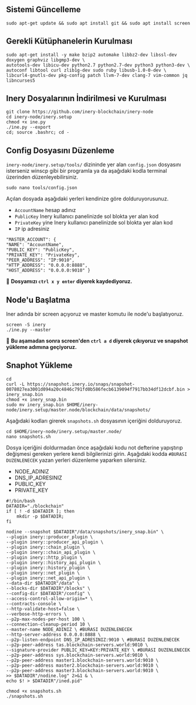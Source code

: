 ## Sistemi Güncelleme
```
sudo apt-get update && sudo apt install git && sudo apt install screen
```

## Gerekli Kütüphanelerin Kurulması
```
sudo apt-get install -y make bzip2 automake libbz2-dev libssl-dev doxygen graphviz libgmp3-dev \
autotools-dev libicu-dev python2.7 python2.7-dev python3 python3-dev \
autoconf libtool curl zlib1g-dev sudo ruby libusb-1.0-0-dev \
libcurl4-gnutls-dev pkg-config patch llvm-7-dev clang-7 vim-common jq libncurses5
```

## Inery Dosyalarının İndirilmesi ve Kurulması
```
git clone https://github.com/inery-blockchain/inery-node
cd inery-node/inery.setup
chmod +x ine.py
./ine.py --export
cd; source .bashrc; cd -
```

## Config Dosyasını Düzenleme
`inery-node/inery.setup/tools/` dizininde yer alan `config.json` dosyasını isterseniz winscp gibi bir programla ya da aşağıdaki kodla terminal üzerinden düzenleyebilirsiniz.

```
sudo nano tools/config.json
```

Açılan dosyada aşağıdaki yerleri kendinize göre dolduruyorusunuz.
  * `AccountName` hesap adınız
  * `PublicKey` Inery kullanıcı panelinizde sol blokta yer alan kod
  * `PrivateKey` yine Inery kullanıcı panelinizde sol blokta yer alan kod
  * `IP` ip adresiniz

```
"MASTER_ACCOUNT": {     
"NAME": "AccountName",     
"PUBLIC_KEY": "PublicKey",     
"PRIVATE_KEY": "PrivateKey",     
"PEER_ADDRESS": "IP:9010",     
"HTTP_ADDRESS": "0.0.0.0:8888",     
"HOST_ADDRESS": "0.0.0.0:9010" }
```
🔴 **Dosyamızı `ctrl x y enter` diyerek kaydediyoruz.**

## Node'u Başlatma
Iner adında bir screen açıyoruz ve master komutu ile node'u başlatıyoruz.
```
screen -S inery
./ine.py --master
```

🔴 **Bu aşamadan sonra screen'den `ctrl a d` diyerek çıkıyoruz ve snapshot yükleme adımına geçiyoruz.**

## Snaphot Yükleme
```
cd
curl -L https://snapshot.inery.io/snaps/snapshot-0078027ea3001d094a20c4846c791fd0b586fecb6139094f7917bb34df12dcbf.bin > inery_snap.bin
chmod +x inery_snap.bin
sudo mv inery_snap.bin $HOME/inery-node/inery.setup/master.node/blockchain/data/snapshots/
```

Aşağıdaki kodları girerek `snapshots.sh` dosyasının içeriğini dolduruyoruz.
```
cd $HOME/inery-node/inery.setup/master.node/
nano snapshots.sh
```
Dosya içeriğini doldurmadan önce aşağıdaki kodu not defterine yapıştırıp değişmesi gereken yerlere kendi bilgilerinizi girin. Aşağıdaki kodda `#BURASI DUZENLENECEK` yazan yerleri düzenleme yaparken silersiniz.

* NODE_ADINIZ 
* DNS_IP_ADRESINIZ
* PUBLIC_KEY
* PRIVATE_KEY

```
#!/bin/bash
DATADIR="./blockchain"
if [ ! -d $DATADIR ]; then
    mkdir -p $DATADIR;
fi

nodine --snapshot $DATADIR"/data/snapshots/inery_snap.bin" \
--plugin inery::producer_plugin \
--plugin inery::producer_api_plugin \
--plugin inery::chain_plugin \
--plugin inery::chain_api_plugin \
--plugin inery::http_plugin \
--plugin inery::history_api_plugin \
--plugin inery::history_plugin \
--plugin inery::net_plugin \
--plugin inery::net_api_plugin \
--data-dir $DATADIR"/data" \
--blocks-dir $DATADIR"/blocks" \
--config-dir $DATADIR"/config" \
--access-control-allow-origin=* \
--contracts-console \
--http-validate-host=false \
--verbose-http-errors \
--p2p-max-nodes-per-host 100 \
--connection-cleanup-period 10 \
--master-name NODE_ADINIZ \ #BURASI DUZENLENECEK
--http-server-address 0.0.0.0:8888 \
--p2p-listen-endpoint DNS_IP_ADRESINIZ:9010 \ #BURASI DUZENLENECEK
--p2p-peer-address tas.blockchain-servers.world:9010 \
--signature-provider PUBLIC_KEY=KEY:PRIVATE_KEY \ #BURASI DUZENLENECEK
--p2p-peer-address sys.blockchain-servers.world:9010 \
--p2p-peer-address master1.blockchain-servers.world:9010 \
--p2p-peer-address master2.blockchain-servers.world:9010 \
--p2p-peer-address master3.blockchain-servers.world:9010 \
>> $DATADIR"/nodine.log" 2>&1 & \
echo $! > $DATADIR"/ined.pid"
```

```
chmod +x snapshots.sh
./snapshots.sh
```



